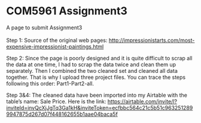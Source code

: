# COM5961 Assignment3
 A page to submit Assignment3
<br>
<br>
Step 1:
Source of the original web pages: 
http://impressionistarts.com/most-expensive-impressionist-paintings.html

Step 2:
Since the page is poorly designed and it is quite difficult to scrap all the data at one time, I had to scrap the data twice and clean them up separately. Then I combined the two cleaned set and cleaned all data together. That is why I upload three project files. You can trace the steps following this order: Part1-Part2-all.

Step 3&4: 
The cleaned data have been imported into my Airtable with the table’s name: Sale Price.
Here is the link: https://airtable.com/invite/l?inviteId=invQcXjJgTq3Ga1kH&inviteToken=ecfbbc564c21c5b51c9632512899947875d267d07f448162655b1aae04baca5f
